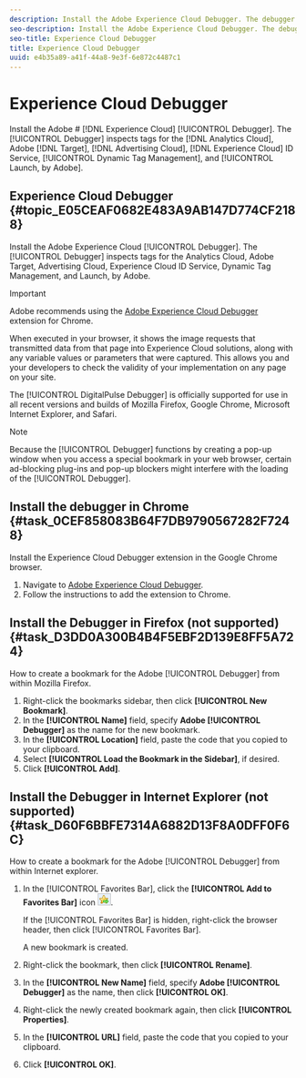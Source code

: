 ```yaml
---
description: Install the Adobe Experience Cloud Debugger. The debugger inspects tags for the Analytics Cloud, Adobe Target, Advertising Cloud, Experience Cloud ID Service, Dynamic Tag Management, and Launch, by Adobe.
seo-description: Install the Adobe Experience Cloud Debugger. The debugger inspects tags for the Analytics Cloud, Adobe Target, Advertising Cloud, Experience Cloud ID Service, Dynamic Tag Management, and Launch, by Adobe.
seo-title: Experience Cloud Debugger
title: Experience Cloud Debugger
uuid: e4b35a89-a41f-44a8-9e3f-6e872c4487c1
---
```


# Experience Cloud Debugger

Install the Adobe # [!DNL Experience Cloud] [!UICONTROL Debugger]. The [!UICONTROL Debugger] inspects tags for the [!DNL Analytics Cloud], Adobe [!DNL Target], [!DNL Advertising Cloud], [!DNL Experience Cloud] ID Service, [!UICONTROL Dynamic Tag Management], and [!UICONTROL Launch, by Adobe].

## Experience Cloud Debugger {#topic_E05CEAF0682E483A9AB147D774CF2188}

Install the Adobe Experience Cloud [!UICONTROL Debugger]. The [!UICONTROL Debugger] inspects tags for the Analytics Cloud, Adobe Target, Advertising Cloud, Experience Cloud ID Service, Dynamic Tag Management, and Launch, by Adobe.

>[!IMPORTANT]
>
>Adobe recommends using the [Adobe Experience Cloud Debugger](https://chrome.google.com/webstore/detail/adobe-experience-cloud-de/ocdmogmohccmeicdhlhhgepeaijenapj) extension for Chrome.

When executed in your browser, it shows the image requests that transmitted data from that page into Experience Cloud solutions, along with any variable values or parameters that were captured. This allows you and your developers to check the validity of your implementation on any page on your site.

The [!UICONTROL DigitalPulse Debugger] is officially supported for use in all recent versions and builds of Mozilla Firefox, Google Chrome, Microsoft Internet Explorer, and Safari.

>[!NOTE]
>
>Because the [!UICONTROL Debugger] functions by creating a pop-up window when you access a special bookmark in your web browser, certain ad-blocking plug-ins and pop-up blockers might interfere with the loading of the [!UICONTROL Debugger].

## Install the debugger in Chrome {#task_0CEF858083B64F7DB9790567282F7248}

Install the Experience Cloud Debugger extension in the Google Chrome browser.

1. Navigate to [Adobe Experience Cloud Debugger](https://chrome.google.com/webstore/detail/adobe-experience-cloud-de/ocdmogmohccmeicdhlhhgepeaijenapj).
1. Follow the instructions to add the extension to Chrome.

## Install the Debugger in Firefox (not supported) {#task_D3DD0A300B4B4F5EBF2D139E8FF5A724}

How to create a bookmark for the Adobe [!UICONTROL Debugger] from within Mozilla Firefox.

1. Right-click the bookmarks sidebar, then click **[!UICONTROL New Bookmark]**.
1. In the **[!UICONTROL Name]** field, specify **Adobe [!UICONTROL Debugger]** as the name for the new bookmark.
1. In the **[!UICONTROL Location]** field, paste the code that you copied to your clipboard.
1. Select **[!UICONTROL Load the Bookmark in the Sidebar]**, if desired.
1. Click **[!UICONTROL Add]**.

## Install the Debugger in Internet Explorer (not supported) {#task_D60F6BBFE7314A6882D13F8A0DFF0F6C}

How to create a bookmark for the Adobe [!UICONTROL Debugger] from within Internet explorer.

1. In the [!UICONTROL Favorites Bar], click the **[!UICONTROL Add to Favorites Bar]** icon ![Image](assets/icon_add_to_favorites_bar.png).

   If the [!UICONTROL Favorites Bar] is hidden, right-click the browser header, then click [!UICONTROL Favorites Bar].

   A new bookmark is created. 

1. Right-click the bookmark, then click **[!UICONTROL Rename]**.
1. In the **[!UICONTROL New Name]** field, specify **Adobe [!UICONTROL Debugger]** as the name, then click **[!UICONTROL OK]**.
1. Right-click the newly created bookmark again, then click **[!UICONTROL Properties]**.
1. In the **[!UICONTROL URL]** field, paste the code that you copied to your clipboard.
1. Click **[!UICONTROL OK]**.
